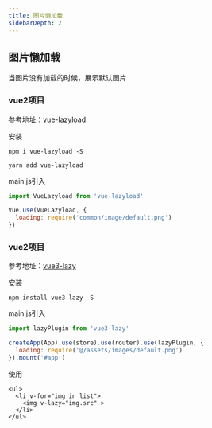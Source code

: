 ```yaml
---
title: 图片懒加载                  
sidebarDepth: 2
---
```


## 图片懒加载

当图片没有加载的时候，展示默认图片

### vue2项目

参考地址：[vue-lazyload](https://github.com/hilongjw/vue-lazyload)

安装

```
npm i vue-lazyload -S

yarn add vue-lazyload
```

main.js引入

```js
import VueLazyload from 'vue-lazyload'

Vue.use(VueLazyload, {
  loading: require('common/image/default.png')
})
```

### vue2项目

参考地址：[vue3-lazy](https://github.com/ustbhuangyi/vue3-lazy)

安装

```
npm install vue3-lazy -S
```

main.js引入

```js
import lazyPlugin from 'vue3-lazy'

createApp(App).use(store).use(router).use(lazyPlugin, {
  loading: require('@/assets/images/default.png')
}).mount('#app')
```

使用

```vue
<ul>
  <li v-for="img in list">
    <img v-lazy="img.src" >
  </li>
</ul>
```
